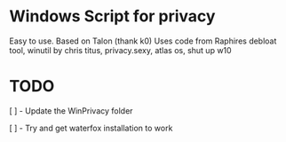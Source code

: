 # Windows Script for privacy 

Easy to use. 
Based on Talon (thank k0)
Uses code from Raphires debloat tool, winutil by chris titus, privacy.sexy, atlas os, shut up w10

# TODO
[ ] - Update the WinPrivacy folder

[ ] - Try and get waterfox installation to work

